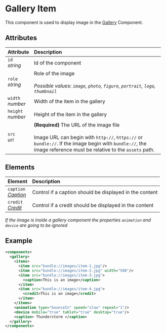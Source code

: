 # Gallery Item

This component is used to display image in the [Gallery](../Gallery.md) Component.

## Attributes

| Attribute               | Description                                                                                                                                                                                                        |
| :---------------------- | :----------------------------------------------------------------------------------------------------------------------------------------------------------------------------------------------------------------- |
| `id` <br/> _string_     | Id of the component                                                                                                                                                                                                |
| `role` <br/> _string_   | Role of the image </br> </br>_Possible values: `image`, `photo`, `figure`, `portrait`, `logo`, `thumbnail`_                                                                                                        |
| `width` <br/> _number_  | Width of the item in the gallery                                                                                                                                                                                   |
| `height` <br/> _number_ | Height of the item in the gallery                                                                                                                                                                                  |
| `src` <br/> _uri_       | **(Required)** The URL of the image file </br></br> Image URL can begin with `http://`, `https://` or `bundle://`. If the image begin with `bundle://`, the image reference must be relative to the `assets` path. |


## Elements

| Element                                                       | Description                                             |
| :------------------------------------------------------------ | :------------------------------------------------------ |
| `caption` <br/>_[Caption](../../format/CaptionDescriptor.md)_ | Control if a caption should be displayed in the content |
| `credit` <br/>_[Credit](../../format/CreditDescriptor.md)_    | Control if a credit should be displayed in the content  |

_If the image is inside a gallery component the properties `animation` and `device` are going to be ignored_

## Example

```xml
<components>
  <gallery>
    <items>
      <item src="bundle://images/item-1.jpg"/>
      <item src="bundle://images/item-2.jpg" width="500"/>
      <item src="bundle://images/item-3.jpg">
        <caption>This is an image</caption>
      </item>
      <item src="bundle://images/item-4.jpg">
        <credit>This is an image</credit>
      </item>
    </items>
    <animation type="bounceIn" speed="slow" repeat="1"/>
    <device mobile="true" tablet="true" desktop="true"/>
    <caption> Thunderstorm </caption>
  </gallery>
</components>
```